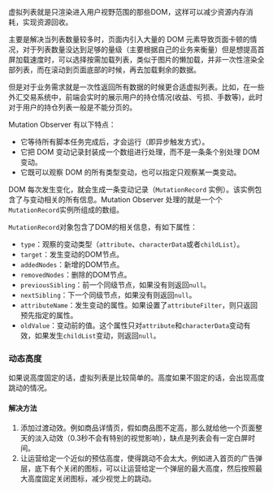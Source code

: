 虚拟列表就是只渲染进入用户视野范围的那些DOM，这样可以减少资源内存消耗，实现资源回收。

主要是解决当列表数量较多时，页面内引入大量的 DOM 元素导致页面卡顿的情况，对于列表数量没达到足够的量级（主要根据自己的业务来衡量）但是想提高首屏加载速度时，可以选择按需加载列表，类似于图片的懒加载，并非一次性渲染全部列表，而在滚动到页面底部的时候，再去加载剩余的数据。

但是对于业务需求就是一次性返回所有数据的时候更合适虚拟列表。比如，在一些外汇交易系统中，前端会实时的展示用户的持仓情况(收益、亏损、手数等)，此时对于用户的持仓列表一般是不能分页的。

Mutation Observer 有以下特点：

- 它等待所有脚本任务完成后，才会运行（即异步触发方式）。
- 它把 DOM 变动记录封装成一个数组进行处理，而不是一条条个别处理 DOM 变动。
- 它既可以观察 DOM 的所有类型变动，也可以指定只观察某一类变动。

DOM 每次发生变化，就会生成一条变动记录（`MutationRecord` 实例）。该实例包含了与变动相关的所有信息。Mutation Observer 处理的就是一个个`MutationRecord`实例所组成的数组。

`MutationRecord`对象包含了DOM的相关信息，有如下属性：

- `type`：观察的变动类型（`attribute`、`characterData`或者`childList`）。
- `target`：发生变动的DOM节点。
- `addedNodes`：新增的DOM节点。
- `removedNodes`：删除的DOM节点。
- `previousSibling`：前一个同级节点，如果没有则返回`null`。
- `nextSibling`：下一个同级节点，如果没有则返回`null`。
- `attributeName`：发生变动的属性。如果设置了`attributeFilter`，则只返回预先指定的属性。
- `oldValue`：变动前的值。这个属性只对`attribute`和`characterData`变动有效，如果发生`childList`变动，则返回`null`。

### 动态高度

如果说高度固定的话，虚拟列表是比较简单的。高度如果不固定的话，会出现高度跳动的情况。

#### 解决方法

1. 添加过渡动效。例如商品详情页，假如商品图不定高，那么就给他一个页面整天的淡入动效（0.3秒不会有特别的视觉影响），缺点是列表会有一定白屏时间。
2. 让运营给定一个近似的预估高度，使得跳动不会太大。例如进入首页的广告弹层，底下有个关闭的图标，可以让运营给定一个弹层的最大高度，然后按照最大高度固定关闭图标，减少视觉上的跳动。


